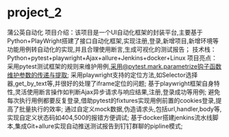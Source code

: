# project_2
​​蒲公英自动化
项目介绍：该项目是一个UI自动化框架的封装平台,主要基于Python+PlayWright搭建了接口自动化框架,实现注册,登录,新增项目,新增环境等功能用例转自动化的实现,并且合理使用断言,生成可视化的测试报告；
技术栈：Python+pytest+playwright+Ajax+allure+Jenkins+docker+Linux
项目亮点：
采用pytest测试框架的规则来维护用例,采用@pytest.mark.parametrize钩子函数维护参数的传递与提取;
采用playwright支持的定位方法,如Selector选择器,get_by_text等,并很好的处理了iframe定位的问题;
基于playwright框架自身特性,灵活使用断言操作如判断Ajax异步请求与响应结果,注册,登录成功等用例;
避免每次执行用例都要反复登录,借助pytest的fixtures实现用例前置的cookies登录,提高了批量执行的效率;
通过自定义mock数据,伪造请求头,包括url,handler,body等,实现自定义状态码如404,500的报错方便调试;
基于docker搭建jenkins流水线脚本,集成Git+allure实现自动推送测试报告到钉钉群聊的pipline模式;
